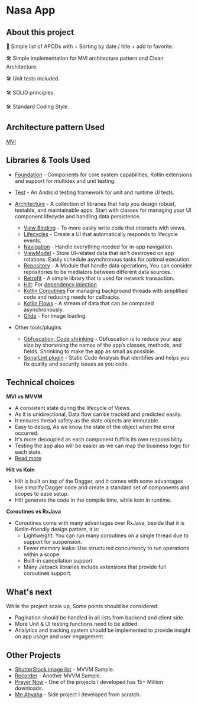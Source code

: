 # Nasa App

About this project
--------------
🚀 Simple list of APODs with + Sorting by date / title + add to favorite.

🛠 Simple implementation for MVI architecture pattern and Clean Architecture.

🛠 Unit tests included.

🛠 SOLID principles.

🛠 Standard Coding Style.


Architecture pattern Used
--------------

[MVI][1]


Libraries & Tools Used
--------------

* [Foundation][2] - Components for core system capabilities, Kotlin extensions and support for
  multidex and unit testing.
* [Test][3] - An Android testing framework for unit and runtime UI tests.
* [Architecture][10] - A collection of libraries that help you design robust, testable, and
  maintainable apps. Start with classes for managing your UI component lifecycle and handling data
  persistence.
  * [View Binding][11] - To more easily write code that interacts with views.
  * [Lifecycles][12] - Create a UI that automatically responds to lifecycle events.
  * [Navigation][13] - Handle everything needed for in-app navigation.
  * [ViewModel][14] - Store UI-related data that isn't destroyed on app rotations. Easily schedule
    asynchronous tasks for optimal execution.
  * [Repository][15] - A Module that handle data operations, You can consider repositories to be mediators between different data sources.
  * [Retrofit][16] - A simple library that is used for network transaction.
  * [Hilt][17]: For [dependency injection][18]
  * [Kotlin Coroutines][19] For managing background threads with simplified code and reducing needs for callbacks.
  * [Kotlin Flows][20] - A stream of data that can be computed asynchronously.
  * [Glide][21] - For image loading.

* Other tools/plugins
  * [Obfuscation, Code shrinking][30] - Obfuscation is to reduce your app size by shortening the names of the app’s classes, methods, and fields. Shrinking to make the app as small as possible.
  * [SonarLint plugin][31] - Static Code Analysis that identifies and helps you fix quality and security issues as you code.

Technical choices
--------------

**MVI vs MVVM**

- A consistent state during the lifecycle of Views.
- As it is unidirectional, Data flow can be tracked and predicted easily.
- It ensures thread safety as the state objects are immutable.
- Easy to debug, As we know the state of the object when the error occurred.
- It's more decoupled as each component fulfills its own responsibility.
- Testing the app also will be easier as we can map the business logic for each state.
- [Read more][40]

**Hilt vs Koin**

- Hilt is built on top of the Dagger, and it comes with some advantages like simplify Dagger code and create a standard set of components and scopes to ease setup.
- Hilt generate the code in the compile time, while koin in runtime.

**Coroutines vs RxJava**

- Coroutines come with many advantages over RxJava, beside that it is Kotlin-friendly design pattern, it is:
  * Lightweight: You can run many coroutines on a single thread due to support for suspension.
  * Fewer memory leaks: Use structured concurrency to run operations within a scope.
  * Built-in cancellation support.
  * Many Jetpack libraries include extensions that provide full coroutines support.


What's next
--------------
While the project scale up, Some points should be considered:
- Pagination should be handled in all lists from backend and client side.
- More Unit & UI testing functions need to be added.
- Analytics and tracking system should be implemented to provide insight on app usage and user engagement.



Other Projects
--------------

* [ShutterStock image list][50] - MVVM Sample.
* [Recorder][51] - Another MVVM Sample.
* [Prayer Now][52] - One of the projects I developed has 15+ Million downloads.
* [Mn Ahyaha][53] - Side project I developed from scratch.


[1]: https://cycle.js.org/model-view-intent.html
[2]: https://developer.android.com/jetpack/components
[3]: https://developer.android.com/training/testing/

[10]: https://developer.android.com/jetpack/arch/
[11]: https://developer.android.com/topic/libraries/view-binding
[12]: https://developer.android.com/topic/libraries/architecture/lifecycle
[13]: https://developer.android.com/topic/libraries/architecture/navigation/
[14]: https://developer.android.com/topic/libraries/architecture/viewmodel
[15]: https://developer.android.com/topic/architecture/data-layer#create_the_repository
[16]: https://square.github.io/retrofit
[17]: https://developer.android.com/training/dependency-injection/hilt-android
[18]: https://developer.android.com/training/dependency-injection
[19]: https://developer.android.com/kotlin/coroutines
[20]: https://developer.android.com/kotlin/flow
[21]: https://bumptech.github.io/glide/

[30]: https://developer.android.com/studio/build/shrink-code#obfuscate
[31]: https://www.sonarlint.org/

[40]: http://hannesdorfmann.com/android/mosby3-mvi-1/

[50]: https://github.com/islamarr/shutterstock_image_list
[51]: https://github.com/islamarr/recorder
[52]: https://play.google.com/store/apps/details?id=com.AppRocks.now.prayer
[53]: https://play.google.com/store/apps/details?id=com.Ihsan.Ahyaha